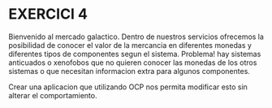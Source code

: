 # EXERCICI 4

Bienvenido al mercado galactico. 
Dentro de nuestros servicios ofrecemos la posibilidad de conocer el valor de la 
mercancia en diferentes monedas y diferentes tipos de componentes segun el sistema.
Problema! hay sistemas anticuados o xenofobos que no quieren conocer las monedas de los otros sistemas
o que necesitan informacion extra para algunos componentes.

Crear una aplicacion que utilizando OCP nos permita modificar esto sin alterar el comportamiento.